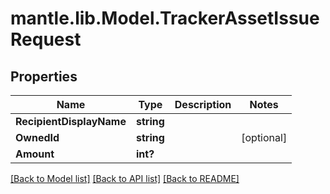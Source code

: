 # mantle.lib.Model.TrackerAssetIssueRequest
## Properties

Name | Type | Description | Notes
------------ | ------------- | ------------- | -------------
**RecipientDisplayName** | **string** |  | 
**OwnedId** | **string** |  | [optional] 
**Amount** | **int?** |  | 

[[Back to Model list]](../README.md#documentation-for-models) [[Back to API list]](../README.md#documentation-for-api-endpoints) [[Back to README]](../README.md)

